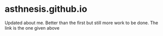 # asthnesis.github.io
Updated about me. Better than the first but still more work to be done. The link is the one given above
